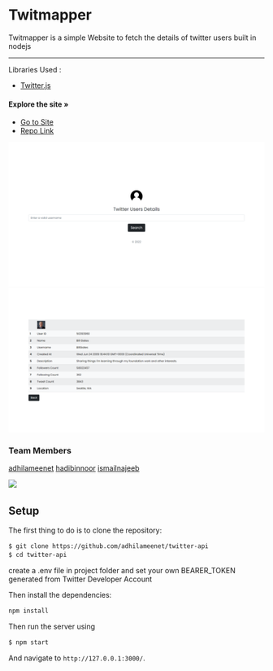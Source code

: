 # Twitmapper
Twitmapper is a simple Website to fetch the details of twitter users built in nodejs
___
Libraries Used :
- [Twitter.js](https://github.com/twitterjs/twitter.js)

#### Explore the site »

- [Go to Site](https://twitmapper.herokuapp.com/)
- [Repo Link](https://github.com/adhilameenet/twitter-api)

![preview](assets/frontpage.png)
![preview](assets/twitmapper.png)

### Team Members
[adhilameenet](https://github.com/adhilameenet)
[hadibinnoor](https://github.com/hadui)
[ismailnajeeb](https://github.com/issunajeeb7)

![]("https://ibb.co/2cL51xQ")

## Setup

The first thing to do is to clone the repository:

```sh
$ git clone https://github.com/adhilameenet/twitter-api
$ cd twitter-api
```

create a .env file in project folder and set your own BEARER_TOKEN generated from Twitter Developer Account

Then install the dependencies:

```sh
npm install
```

Then run the server using

```sh
$ npm start
```

And navigate to `http://127.0.0.1:3000/`.

